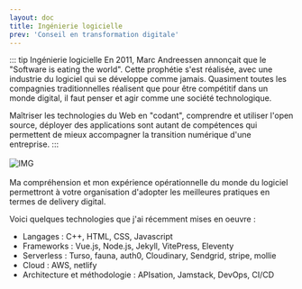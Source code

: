 ```yaml
---
layout: doc
title: Ingénierie logicielle
prev: 'Conseil en transformation digitale'
---
```


::: tip Ingénierie logicielle
En 2011, Marc Andreessen annonçait que le "Software is eating the world". Cette prophétie s'est réalisée, avec une industrie du logiciel qui se développe comme jamais. Quasiment toutes les compagnies traditionnelles réalisent que pour être compétitif dans un monde digital, il faut penser et agir comme une société technologique.

Maîtriser les technologies du Web en "codant", comprendre et utiliser l'open source, déployer des applications sont autant de compétences qui permettent de mieux accompagner la transition numérique d'une entreprise.
:::
<br><br>
![IMG](/assets/img/ingenierie_logicielle.webp "Ingénierie logicielle")
<br><br>
Ma compréhension et mon expérience opérationnelle du monde du logiciel permettront à votre organisation d'adopter les meilleures pratiques en termes de delivery digital.

Voici quelques technologies que j'ai récemment mises en oeuvre :

- Langages : C++, HTML, CSS, Javascript
- Frameworks : Vue.js, Node.js, Jekyll, VitePress, Eleventy
- Serverless : Turso, fauna, auth0, Cloudinary, Sendgrid, stripe, mollie
- Cloud : AWS, netlify
- Architecture et méthodologie : APIsation, Jamstack, DevOps, CI/CD
